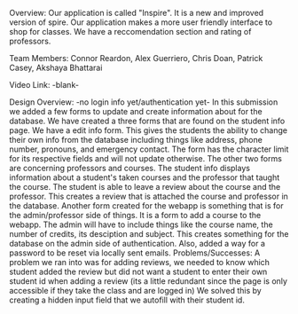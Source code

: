 Overview: Our application is called "Inspire". It is a new and improved version of spire. Our application makes a more user
friendly interface to shop for classes. We have a reccomendation section and rating of professors.

Team Members: Connor Reardon, Alex Guerriero, Chris Doan, Patrick Casey, Akshaya Bhattarai

Video Link: -blank-

Design Overview: -no login info yet/authentication yet-
In this submission we added a few forms to update and create information about for the database. We have created a three forms that are found on the student info page. We have a edit info form. This gives the students the ability to change their own info from the database including things like address, phone number, pronouns, and emergency contact. The form has the character limit for its respective fields and will not update otherwise. The other two forms are concerning professors and courses. The student info displays information about a student's taken courses and the professor that taught the course. The student is able to leave a review about the course and the professor. This creates a review that is attached the course and professor in the database.
Another form created for the webapp is something that is for the admin/professor side of things. It is a form to add a course to the webapp. The admin will have to include things like the course name, the number of credits, its desciption and subject. This creates something for the database on the admin side of authentication. Also, added a way for a password to be reset via locally sent emails.
Problems/Successes: A problem we ran into was for adding reviews, we needed to know which student added the review but did not want a student to enter their own student id when adding a review (its a little redundant since the page is only accessible if they take the class and are logged in) We solved this by creating a hidden input field that we autofill with their student id. 
